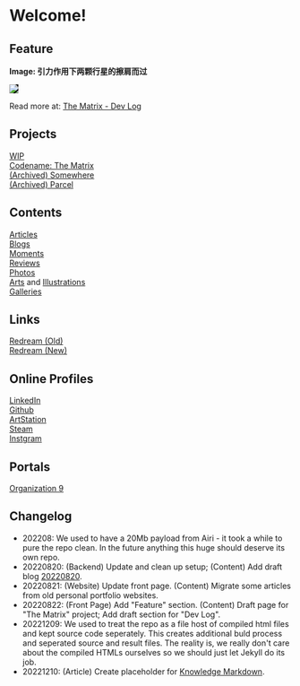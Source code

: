 <style>
/* Element Default Styles */
img {
	max-width: 100%;
	max-height: 100%;
}

/* Layout Components */
.image-box {
    display: grid;
    height: 100%;
}
.center-fit {
    max-width: 100%;
    max-height: 100vh;
    margin: auto;
}
</style>

<script src="https://kit.fontawesome.com/9f2cdb261e.js" crossorigin="anonymous"></script>
<script src="http://ajax.googleapis.com/ajax/libs/jquery/1/jquery.min.js"></script>

# Welcome!

## Feature

<strong>Image: 引力作用下两颗行星的擦肩而过</strong>

<img src="https://images.totalimagine.com/the-matrix-two-points-20220822.png" style="background-color: black;"/>
<p>Read more at: <a href="projects/Matrix.html#20220822">The Matrix - Dev Log</a></p>

## Projects

<a href="projects/WIP.html">WIP</a> <br/>
<a href="projects/Matrix.html">Codename: The Matrix</a> <br/>
<a href="https://somewhere.totalimagine.com/">(Archived) Somewhere</a> <br/>
<a href="https://github.com/Charles-Zhang-Parcel">(Archived) Parcel</a>

## Contents

<a href="Articles">Articles</a> <br/>
<a href="Blogs">Blogs</a> <br/>
<a href="Moments">Moments</a> <br/>
<a href="Reviews">Reviews</a> <br/>
<a href="Photos">Photos</a> <br/>
<a href="AIArts">Arts</a> and <a href="Illustrations">Illustrations</a> <br/>
<a href="Galleries">Galleries</a>

## Links

<a href="https://files.totalimagine.com/redream.html">Redream (Old)</a> <br/>
<a href="Redream">Redream (New)</a>

## Online Profiles

<a href="https://www.linkedin.com/in/chaojianzhang/"><i class="fa-brands fa-linkedin"></i> LinkedIn</a> <br/>
<a href="https://github.com/chaojian-zhang"><i class="fa-brands fa-github"></i> Github</a> <br/>
<a href="https://www.artstation.com/chaojianzhang"><i class="fa-brands fa-artstation"></i> ArtStation</a> <br/>
<a href="https://steamcommunity.com/id/kernelkillerz/"><i class="fa-brands fa-steam"></i> Steam</a> <br/>
<a href="https://www.instagram.com/wozhishigeluguodeguanchazhe/"><i class="fa-brands fa-instagram"></i> Instgram</a>

## Portals

<a href="https://totalimagine.com/Organization9">Organization 9</a>

## Changelog

* 202208: We used to have a 20Mb payload from Airi - it took a while to pure the repo clean. In the future anything this huge should deserve its own repo.
* 20220820: (Backend) Update and clean up setup; (Content) Add draft blog [20220820](./Blogs#20220820-a-refurbished-website-and-public-content-posting-scheme-wip).
* 20220821: (Website) Update front page. (Content) Migrate some articles from old personal portfolio websites.
* 20220822: (Front Page) Add "Feature" section. (Content) Draft page for "The Matrix" project; Add draft section for "Dev Log".
* 20221209: We used to treat the repo as a file host of compiled html files and kept source code seperately. This creates additional buld process and seperated source and result files. The reality is, we really don't care about the compiled HTMLs ourselves so we should just let Jekyll do its job.
* 20221210: (Article) Create placeholder for [Knowledge Markdown](./Articles/KnowledgeMarkdown).